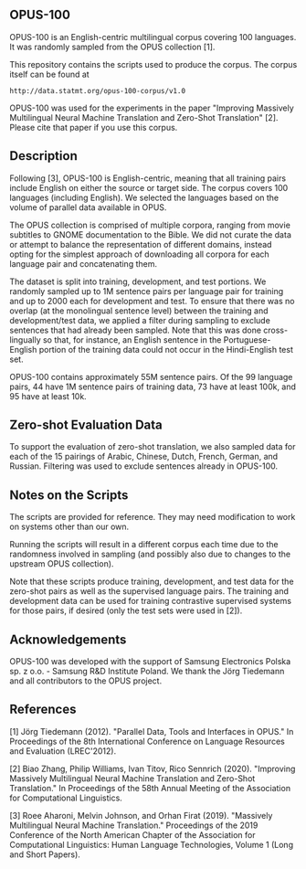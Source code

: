 OPUS-100
--------

OPUS-100 is an English-centric multilingual corpus covering 100 languages. It was randomly sampled from the OPUS collection [1].

This repository contains the scripts used to produce the corpus. The corpus itself can be found at

    http://data.statmt.org/opus-100-corpus/v1.0

OPUS-100 was used for the experiments in the paper "Improving Massively Multilingual Neural Machine Translation and Zero-Shot Translation" [2]. Please cite that paper if you use this corpus.


Description
-----------

Following [3], OPUS-100 is English-centric, meaning that all training pairs include English on either the source or target side. The corpus covers 100 languages (including English). We selected the languages based on the volume of parallel data available in OPUS.

The OPUS collection is comprised of multiple corpora, ranging from movie subtitles to GNOME documentation to the Bible. We did not curate the data or attempt to balance the representation of different domains, instead opting for the simplest approach of downloading all corpora for each language pair and concatenating them.

The dataset is split into training, development, and test portions. We randomly sampled up to 1M sentence pairs per language pair for training and up to 2000 each for development and test. To ensure that there was no overlap (at the monolingual sentence level) between the training and development/test data, we applied a filter during sampling to exclude sentences that had already been sampled. Note that this was done cross-lingually so that, for instance, an English sentence in the Portuguese-English portion of the training data could not occur in the Hindi-English test set.

OPUS-100 contains approximately 55M sentence pairs. Of the 99 language pairs, 44 have 1M sentence pairs of training data, 73 have at least 100k, and 95 have at least 10k.


Zero-shot Evaluation Data
-------------------------

To support the evaluation of zero-shot translation, we also sampled data for each of the 15 pairings of Arabic, Chinese, Dutch, French, German, and Russian. Filtering was used to exclude sentences already in OPUS-100.


Notes on the Scripts
--------------------

The scripts are provided for reference. They may need modification to work on systems other than our own.

Running the scripts will result in a different corpus each time due to the randomness involved in sampling (and possibly also due to changes to the upstream OPUS collection).

Note that these scripts produce training, development, and test data for the zero-shot pairs as well as the supervised language pairs. The training and development data can be used for training contrastive supervised systems for those pairs, if desired (only the test sets were used in [2]).


Acknowledgements
----------------

OPUS-100 was developed with the support of Samsung Electronics Polska sp. z o.o. - Samsung R&D Institute Poland. We thank the Jörg Tiedemann and all contributors to the OPUS project.


References
----------

[1]
Jörg Tiedemann (2012). "Parallel Data, Tools and Interfaces in OPUS." In Proceedings of the 8th International Conference on Language Resources and Evaluation (LREC'2012).

[2]
Biao Zhang, Philip Williams, Ivan Titov, Rico Sennrich (2020). "Improving Massively Multilingual Neural Machine Translation and Zero-Shot Translation." In Proceedings of the 58th Annual Meeting of the Association for Computational Linguistics.

[3]
Roee Aharoni, Melvin Johnson, and Orhan Firat (2019). "Massively Multilingual Neural Machine Translation." Proceedings of the 2019 Conference of the North American Chapter of the Association for Computational Linguistics: Human Language Technologies, Volume 1 (Long and Short Papers).
